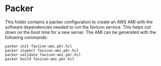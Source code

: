 # Packer

This folder contains a packer configuration to create an AWS AMI with the software dependencies needed to run the favicon service.  This helps cut down on the boot time for a new server.  The AMI can be generated with the following commands:

```
packer init favicon-ami.pkr.hcl
packer inspect favicon-ami.pkr.hcl
packer validate favicon-ami.pkr.hcl
packer build favicon-ami.pkr.hcl
```